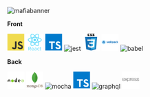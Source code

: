 ![mafiabanner](https://user-images.githubusercontent.com/43271780/114378884-6f4b5e80-9b88-11eb-9414-d3d708a31526.png)

 **Front**
 <p align="left">
 <img src="https://raw.githubusercontent.com/devicons/devicon/master/icons/javascript/javascript-original.svg" alt="javascript" width="40" height="40"/>
 <img src="https://raw.githubusercontent.com/devicons/devicon/master/icons/react/react-original-wordmark.svg" alt="react" width="40" height="40"/>
 <img src="https://raw.githubusercontent.com/devicons/devicon/master/icons/typescript/typescript-original.svg" alt="typescript" width="40" height="40"/>
 <img src="https://www.vectorlogo.zone/logos/jestjsio/jestjsio-icon.svg" alt="jest" width="40" height="40"/>
 <img src="https://raw.githubusercontent.com/devicons/devicon/master/icons/css3/css3-original-wordmark.svg" alt="css3" width="40" height="40"/>
 <img src="https://raw.githubusercontent.com/devicons/devicon/d00d0969292a6569d45b06d3f350f463a0107b0d/icons/webpack/webpack-original-wordmark.svg" alt="webpack" width="40" height="40"/>
  <img src="https://www.vectorlogo.zone/logos/babeljs/babeljs-icon.svg" alt="babel" width="40" height="40"/>
  </p>
  
**Back**
<p align="left">
<img src="https://raw.githubusercontent.com/devicons/devicon/master/icons/nodejs/nodejs-original-wordmark.svg" alt="nodejs" width="40" height="40"/>
 <img src="https://raw.githubusercontent.com/devicons/devicon/master/icons/mongodb/mongodb-original-wordmark.svg" alt="mongodb" width="40" height="40"/>
 <img src="https://www.vectorlogo.zone/logos/mochajs/mochajs-icon.svg" alt="mocha" width="40" height="40"/>
  <img src="https://raw.githubusercontent.com/devicons/devicon/master/icons/typescript/typescript-original.svg" alt="typescript" width="40" height="40"/>
 <img src="https://www.vectorlogo.zone/logos/graphql/graphql-icon.svg" alt="graphql" width="40" height="40"/>
 <img src="https://raw.githubusercontent.com/devicons/devicon/master/icons/express/express-original-wordmark.svg" alt="express" width="40" height="40"/>
 </p>
 
